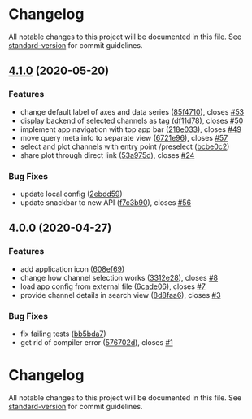# Changelog

All notable changes to this project will be documented in this file. See [standard-version](https://github.com/conventional-changelog/standard-version) for commit guidelines.

## [4.1.0](https://github.com/paulscherrerinstitute/databuffer-ui/compare/v4.0.0...v4.1.0) (2020-05-20)

### Features

- change default label of axes and data series ([85f4710](https://github.com/paulscherrerinstitute/databuffer-ui/commit/85f4710f286243012f9421459dcceca0071f3415)), closes [#53](https://github.com/paulscherrerinstitute/databuffer-ui/issues/53)
- display backend of selected channels as tag ([df11d78](https://github.com/paulscherrerinstitute/databuffer-ui/commit/df11d7804f34e5fc8f1c39aad7fc16c4761e7d0c)), closes [#50](https://github.com/paulscherrerinstitute/databuffer-ui/issues/50)
- implement app navigation with top app bar ([218e033](https://github.com/paulscherrerinstitute/databuffer-ui/commit/218e03383cc4693f8cc51e5f85f818eb4d092521)), closes [#49](https://github.com/paulscherrerinstitute/databuffer-ui/issues/49)
- move query meta info to separate view ([6721e96](https://github.com/paulscherrerinstitute/databuffer-ui/commit/6721e96f625a24421dafcfe81b78342568f4ac1d)), closes [#57](https://github.com/paulscherrerinstitute/databuffer-ui/issues/57)
- select and plot channels with entry point /preselect ([bcbe0c2](https://github.com/paulscherrerinstitute/databuffer-ui/commit/bcbe0c2ad5d326ca3d245e365261c788c5a24d51))
- share plot through direct link ([53a975d](https://github.com/paulscherrerinstitute/databuffer-ui/commit/53a975df60768877218d720e71b6693a8685fbe8)), closes [#24](https://github.com/paulscherrerinstitute/databuffer-ui/issues/24)

### Bug Fixes

- update local config ([2ebdd59](https://github.com/paulscherrerinstitute/databuffer-ui/commit/2ebdd594aa07815b90679839255e39af66d9a567))
- update snackbar to new API ([f7c3b90](https://github.com/paulscherrerinstitute/databuffer-ui/commit/f7c3b90f00961a9dfd605a3e26cc00d23737bf27)), closes [#56](https://github.com/paulscherrerinstitute/databuffer-ui/issues/56)

## 4.0.0 (2020-04-27)

### Features

- add application icon ([608ef69](https://github.com/paulscherrerinstitute/databuffer-ui/commit/608ef6913eba8e887dbac5076164df4fb0f9e081))
- change how channel selection works ([3312e28](https://github.com/paulscherrerinstitute/databuffer-ui/commit/3312e282cdbdc783c5ccdac605eab68fd1150fd9)), closes [#8](https://github.com/paulscherrerinstitute/databuffer-ui/issues/8)
- load app config from external file ([6cade06](https://github.com/paulscherrerinstitute/databuffer-ui/commit/6cade06f6f76ba46a53c35654430441ba5df0541)), closes [#7](https://github.com/paulscherrerinstitute/databuffer-ui/issues/7)
- provide channel details in search view ([8d8faa6](https://github.com/paulscherrerinstitute/databuffer-ui/commit/8d8faa6e34ec9a1e56badf9e21fc0ece7aa7f011)), closes [#3](https://github.com/paulscherrerinstitute/databuffer-ui/issues/3)

### Bug Fixes

- fix failing tests ([bb5bda7](https://github.com/paulscherrerinstitute/databuffer-ui/commit/bb5bda71730c7e0b5174976633e6ca3598713328))
- get rid of compiler error ([576702d](https://github.com/paulscherrerinstitute/databuffer-ui/commit/576702db4dec22f66cb63ec20d29e84f54f557e5)), closes [#1](https://github.com/paulscherrerinstitute/databuffer-ui/issues/1)

# Changelog

All notable changes to this project will be documented in this file. See [standard-version](https://github.com/conventional-changelog/standard-version) for commit guidelines.
